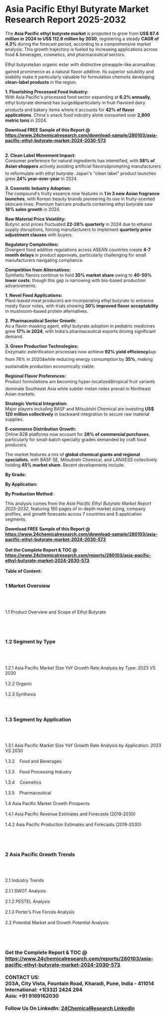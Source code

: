 <h1>Asia Pacific Ethyl Butyrate  Market Research Report 2025-2032</h1><p>The <strong>Asia Pacific ethyl butyrate market</strong> is projected to grow from <strong>US$ 87.4 million in 2024 to US$ 112.6 million by 2030</strong>, registering a steady <strong>CAGR of 4.3%</strong> during the forecast period, according to a comprehensive market analysis. This growth trajectory is fueled by increasing applications across food &amp; beverages, cosmetics, and pharmaceutical sectors.</p><p>Ethyl butyrateâan organic ester with distinctive pineapple-like aromaâhas gained prominence as a natural flavor additive. Its superior solubility and stability make it particularly valuable for formulation chemists developing <strong>clean-label products</strong> in the region.</p><p><strong>1. Flourishing Processed Food Industry:</strong><br>
With Asia Pacific's processed food sector expanding at <strong>6.2% annually</strong>, ethyl butyrate demand has surgedâparticularly in fruit-flavored dairy products and bakery items where it accounts for <strong>42% of flavor applications</strong>. China's snack food industry alone consumed over <strong>2,800 metric tons</strong> in 2024.</p><div><b>Download FREE Sample of this Report @ 
            <a href="https://www.24chemicalresearch.com/download-sample/280103/asia-pacific-ethyl-butyrate-market-2024-2030-573">
            https://www.24chemicalresearch.com/download-sample/280103/asia-pacific-ethyl-butyrate-market-2024-2030-573</a></b></div><br><p><strong>2. Clean Label Movement Impact:</strong><br>
Consumer preference for natural ingredients has intensified, with <strong>58% of Asian shoppers</strong> actively avoiding artificial flavorsâprompting manufacturers to reformulate with ethyl butyrate. Japan's "clean label" product launches grew <strong>24% year-over-year</strong> in 2024.</p><p><strong>3. Cosmetic Industry Adoption:</strong><br>
The compound's fruity essence now features in <strong>1 in 3 new Asian fragrance launches</strong>, with Korean beauty brands pioneering its use in fruity-scented skincare lines. Premium haircare products containing ethyl butyrate saw <strong>18% sales growth</strong> in 2024.</p><p><strong>Raw Material Price Volatility:</strong><br>
Butyric acid prices fluctuated <strong>22-28% quarterly</strong> in 2024 due to ethanol supply disruptions, forcing manufacturers to implement <strong>quarterly price adjustment clauses</strong> with buyers.</p><p><strong>Regulatory Complexities:</strong><br>
Divergent food additive regulations across ASEAN countries create <strong>4-7 month delays</strong> in product approvals, particularly challenging for small manufacturers navigating compliance.</p><p><strong>Competition from Alternatives:</strong><br>
Synthetic flavors continue to hold <strong>35% market share</strong> owing to <strong>40-50% lower costs</strong>, though this gap is narrowing with bio-based production advancements.</p><p><strong>1. Novel Food Applications:</strong><br>
Plant-based meat producers are incorporating ethyl butyrate to enhance meaty flavor notes, with trials showing <strong>30% improved flavor acceptability</strong> in mushroom-based protein alternatives.</p><p><strong>2. Pharmaceutical Sector Growth:</strong><br>
As a flavor-masking agent, ethyl butyrate adoption in pediatric medicines grew <strong>17% in 2024</strong>, with India's pharmaceutical exports driving significant demand.</p><p><strong>3. Green Production Technologies:</strong><br>
Enzymatic esterification processes now achieve <strong>92% yield efficiency</strong>âup from 78% in 2020âwhile reducing energy consumption by <strong>35%</strong>, making sustainable production economically viable.</p><p><strong>Regional Flavor Preferences:</strong><br>
Product formulations are becoming hyper-localizedâtropical fruit variants dominate Southeast Asia while subtler melon notes prevail in Northeast Asian markets.</p><p><strong>Strategic Vertical Integration:</strong><br>
Major players including BASF and Mitsubishi Chemical are investing <strong>US$ 120 million collectively</strong> in backward integration to secure raw material supplies.</p><p><strong>E-commerce Distribution Growth:</strong><br>
Online B2B platforms now account for <strong>28% of commercial purchases</strong>, particularly for small-batch specialty grades demanded by craft food producers.</p><p>The market features a mix of <strong>global chemical giants and regional specialists</strong>, with BASF SE, Mitsubishi Chemical, and LANXESS collectively holding <strong>45% market share</strong>. Recent developments include:</p><p><strong>By Grade:</strong></p><p><strong>By Application:</strong></p><p><strong>By Production Method:</strong></p><p>This analysis comes from the <em>Asia Pacific Ethyl Butyrate Market Report 2025-2032</em>, featuring 180 pages of in-depth market sizing, company profiles, and growth forecasts across 7 countries and 5 application segments.</p><div><b>Download FREE Sample of this Report @ 
            <a href="https://www.24chemicalresearch.com/download-sample/280103/asia-pacific-ethyl-butyrate-market-2024-2030-573">
            https://www.24chemicalresearch.com/download-sample/280103/asia-pacific-ethyl-butyrate-market-2024-2030-573</a></b></div><br><div><b>Get the Complete Report & TOC @ 
            <a href="https://www.24chemicalresearch.com/reports/280103/asia-pacific-ethyl-butyrate-market-2024-2030-573">
            https://www.24chemicalresearch.com/reports/280103/asia-pacific-ethyl-butyrate-market-2024-2030-573</a></b></div><br>
            <b>Table of Content:</b><p><h2><span style="font-size:16px"><strong>1 Market Overview&nbsp;&nbsp; &nbsp;</strong></span></h2><br />
<br />
<p>1.1 Product Overview and Scope of Ethyl Butyrate &nbsp;</p><br />
<br />
<h2><strong><span style="font-size:16px">1.2 Segment by Type&nbsp;&nbsp; &nbsp;</span></strong></h2><br />
<br />
<p>1.2.1 Asia Pacific Market Size YoY Growth Rate Analysis by Type: 2023 VS 2030&nbsp;&nbsp; &nbsp;<br /><br />
1.2.2 Organic&nbsp;&nbsp; &nbsp;<br /><br />
1.2.3 Synthesis<br /><br />
<br />
<h2><span style="font-size:16px"><strong>1.3 Segment by Application&nbsp;&nbsp;</strong></span></h2><br />
<br />
<p>1.3.1 Asia Pacific Market Size YoY Growth Rate Analysis by Application: 2023 VS 2030&nbsp;&nbsp; &nbsp;<br /><br />
1.3.2&nbsp;&nbsp; &nbsp;Food and Beverages<br /><br />
1.3.3&nbsp;&nbsp; &nbsp;Food Processing Industry<br /><br />
1.3.4&nbsp;&nbsp; &nbsp;Cosmetics<br /><br />
1.3.5&nbsp;&nbsp; &nbsp;Pharmaceutical<br /><br />
1.4 Asia Pacific Market Growth Prospects&nbsp;&nbsp; &nbsp;<br /><br />
1.4.1 Asia Pacific Revenue Estimates and Forecasts (2019-2030)&nbsp;&nbsp; &nbsp;<br /><br />
1.4.2 Asia Pacific Production Estimates and Forecasts (2019-2030)&nbsp;&nbsp;</p><br />
<br />
<h2><span style="font-size:16px"><strong>2 Asia Pacific Growth Trends&nbsp;&nbsp; &nbsp;</strong></span></h2><br />
<br />
<p>2.1 Industry Trends&nbsp;&nbsp; &nbsp;<br /><br />
2.1.1 SWOT Analysis&nbsp;&nbsp; &nbsp;<br /><br />
2.1.2 PESTEL Analysis&nbsp;&nbsp; &nbsp;<br /><br />
2.1.3 Porter&rsquo;s Five Forces Analysis&nbsp;&nbsp; &nbsp;<br /><br />
2.2 Potential Market and Growth Potential Analysis&nbsp;&nbsp; &nbsp;</p><br />
<br />
<h2><span style="font-size:16px"</p><div><b>Get the Complete Report & TOC @ 
            <a href="https://www.24chemicalresearch.com/reports/280103/asia-pacific-ethyl-butyrate-market-2024-2030-573">
            https://www.24chemicalresearch.com/reports/280103/asia-pacific-ethyl-butyrate-market-2024-2030-573</a></b></div><br><b>CONTACT US:</b><br>
            203A, City Vista, Fountain Road, Kharadi, Pune, India - 411014<br>
            International: +1(332) 2424 294<br>
            Asia: +91 9169162030 <br><br>
            Follow Us On LinkedIn: <a href="https://www.linkedin.com/company/24chemicalresearch/">24ChemicalResearch LinkedIn</a>